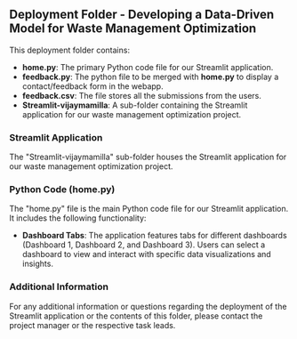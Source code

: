 ## Deployment Folder - Developing a Data-Driven Model for Waste Management Optimization

This deployment folder contains:

- **home.py**: The primary Python code file for our Streamlit application.
- **feedback.py**: The python file to be merged with **home.py** to display a contact/feedback form in the webapp.
- **feedback.csv**: The file stores all the submissions from the users.
- **Streamlit-vijaymamilla**: A sub-folder containing the Streamlit application for our waste management optimization project.

### Streamlit Application

The "Streamlit-vijaymamilla" sub-folder houses the Streamlit application for our waste management optimization project.

### Python Code (home.py)

The "home.py" file is the main Python code file for our Streamlit application. It includes the following functionality:

- **Dashboard Tabs**: The application features tabs for different dashboards (Dashboard 1, Dashboard 2, and Dashboard 3). Users can select a dashboard to view and interact with specific data visualizations and insights.

### Additional Information
For any additional information or questions regarding the deployment of the Streamlit application or the contents of this folder, please contact the project manager or the respective task leads.
